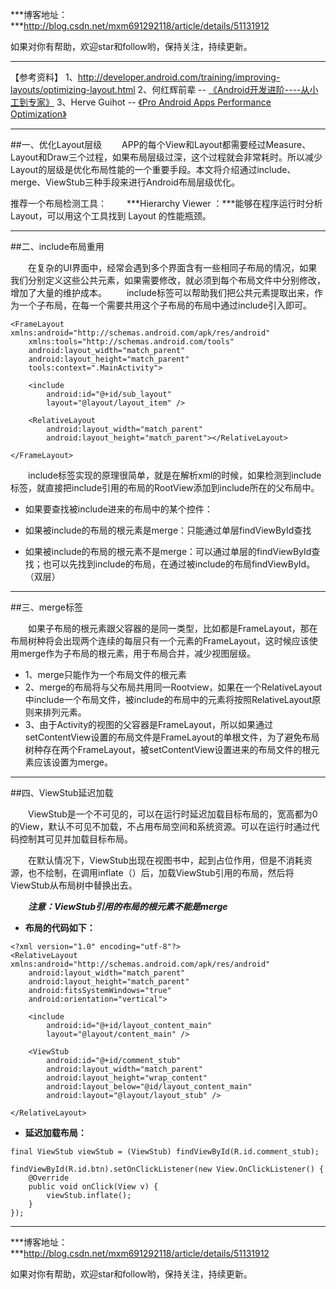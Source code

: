 ***博客地址：***http://blog.csdn.net/mxm691292118/article/details/51131912

如果对你有帮助，欢迎star和follow哟，保持关注，持续更新。

----------

【参考资料】
1、http://developer.android.com/training/improving-layouts/optimizing-layout.html
2、何红辉前辈 -- [《Android开发进阶----从小工到专家》](1)
3、Herve Guihot -- [《Pro Android Apps Performance Optimization》](1)


----------

##一、优化Layout层级
　　APP的每个View和Layout都需要经过Measure、Layout和Draw三个过程，如果布局层级过深，这个过程就会非常耗时。所以减少Layout的层级是优化布局性能的一个重要手段。本文将介绍通过include、merge、ViewStub三种手段来进行Android布局层级优化。

推荐一个布局检测工具：
　　***Hierarchy Viewer ：***能够在程序运行时分析 Layout，可以用这个工具找到 Layout 的性能瓶颈。
　　


----------


##二、include布局重用

　　在复杂的UI界面中，经常会遇到多个界面含有一些相同子布局的情况，如果我们分别定义这些公共元素，如果需要修改，就必须到每个布局文件中分别修改，增加了大量的维护成本。
　　include标签可以帮助我们把公共元素提取出来，作为一个子布局，在每一个需要共用这个子布局的布局中通过include引入即可。

```
<FrameLayout xmlns:android="http://schemas.android.com/apk/res/android"
    xmlns:tools="http://schemas.android.com/tools"
    android:layout_width="match_parent"
    android:layout_height="match_parent"
    tools:context=".MainActivity">

    <include
        android:id="@+id/sub_layout"
        layout="@layout/layout_item" />

    <RelativeLayout
        android:layout_width="match_parent"
        android:layout_height="match_parent"></RelativeLayout>

</FrameLayout>

```

　　include标签实现的原理很简单，就是在解析xml的时候，如果检测到include标签，就直接把include引用的布局的RootView添加到include所在的父布局中。

 - 如果要查找被include进来的布局中的某个控件：

  - 如果被include的布局的根元素是merge：只能通过单层findViewById查找
  - 如果被include的布局的根元素不是merge：可以通过单层的findViewById查找；也可以先找到include的布局，在通过被include的布局findViewById。（双层）


----------
##三、merge标签

　　如果子布局的根元素跟父容器的是同一类型，比如都是FrameLayout，那在布局树种将会出现两个连续的每层只有一个元素的FrameLayout，这时候应该使用merge作为子布局的根元素，用于布局合并，减少视图层级。

 - 1、merge只能作为一个布局文件的根元素
 - 2、merge的布局将与父布局共用同一Rootview，如果在一个RelativeLayout中include一个布局文件，被include的布局中的元素将按照RelativeLayout原则来排列元素。
 - 3、由于Activity的视图的父容器是FrameLayout，所以如果通过setContentView设置的布局文件是FrameLayout的单根文件，为了避免布局树种存在两个FrameLayout，被setContentView设置进来的布局文件的根元素应该设置为merge。


----------

##四、ViewStub延迟加载

　　ViewStub是一个不可见的，可以在运行时延迟加载目标布局的，宽高都为0的View，默认不可见不加载，不占用布局空间和系统资源。可以在运行时通过代码控制其可见并加载目标布局。

　　在默认情况下，ViewStub出现在视图书中，起到占位作用，但是不消耗资源，也不绘制，在调用inflate（）后，加载ViewStub引用的布局，然后将ViewStub从布局树中替换出去。

　　***注意：ViewStub引用的布局的根元素不能是merge***

 - **布局的代码如下：**

```
<?xml version="1.0" encoding="utf-8"?>
<RelativeLayout xmlns:android="http://schemas.android.com/apk/res/android"
    android:layout_width="match_parent"
    android:layout_height="match_parent"
    android:fitsSystemWindows="true"
    android:orientation="vertical">

    <include
        android:id="@+id/layout_content_main"
        layout="@layout/content_main" />

    <ViewStub
        android:id="@+id/comment_stub"
        android:layout_width="match_parent"
        android:layout_height="wrap_content"
        android:layout_below="@id/layout_content_main"
        android:layout="@layout/layout_stub" />

</RelativeLayout>

```


 - **延迟加载布局：**

```
final ViewStub viewStub = (ViewStub) findViewById(R.id.comment_stub);

findViewById(R.id.btn).setOnClickListener(new View.OnClickListener() {
	@Override
	public void onClick(View v) {
		viewStub.inflate();
	}
});
```


----------

***博客地址：***http://blog.csdn.net/mxm691292118/article/details/51131912

如果对你有帮助，欢迎star和follow哟，保持关注，持续更新。


